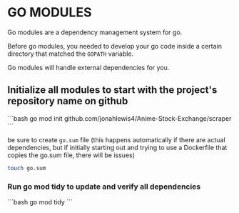 <h1>GO MODULES</h1>

Go modules are a dependency management system for go.

Before go modules, you needed to develop your go code inside a certain directory that matched the `GOPATH` variable. 

Go modules will handle external dependencies for you.

<h2>Initialize all modules to start with the project's repository name on github</h2>
```bash
go mod init github.com/jonahlewis4/Anime-Stock-Exchange/scraper
```

be sure to create `go.sum` file (this happens automatically if there are actual dependencies, but if initially starting out and trying to use a Dockerfile that copies the go.sum file, there will be issues)
```bash
touch go.sum
```

<h3>Run go mod tidy to update and verify all dependencies</h3>
```bash
go mod tidy
```

